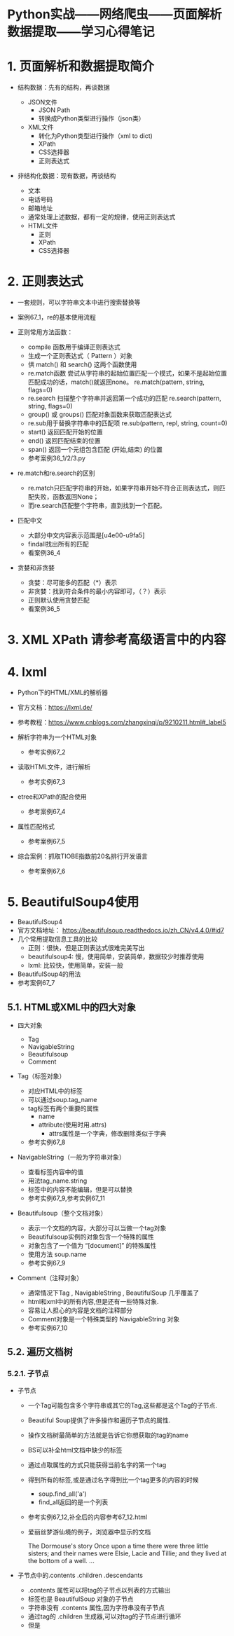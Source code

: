 # **Python实战——网络爬虫——页面解析数据提取——学习心得笔记**
  
# 1. 页面解析和数据提取简介
- 结构数据：先有的结构，再谈数据
    - JSON文件
        - JSON Path
        - 转换成Python类型进行操作（json类）
    - XML文件
        - 转化为Python类型进行操作（xml to dict)
        - XPath
        - CSS选择器
        - 正则表达式

- 非结构化数据：现有数据，再谈结构
    - 文本
    - 电话号码
    - 邮箱地址
    - 通常处理上述数据，都有一定的规律，使用正则表达式
    - HTML文件
        - 正则
        - XPath
        - CSS选择器
        
# 2. 正则表达式
- 一套规则，可以字符串文本中进行搜索替换等  
- 案例67_1，re的基本使用流程   
- 正则常用方法函数：

    - compile 函数用于编译正则表达式
    - 生成一个正则表达式（ Pattern ）对象
    - 供 match() 和 search() 这两个函数使用
    - re.match函数
        尝试从字符串的起始位置匹配一个模式，如果不是起始位置匹配成功的话，match()就返回none。
        re.match(pattern, string, flags=0)
    - re.search 扫描整个字符串并返回第一个成功的匹配
        re.search(pattern, string, flags=0)
    - group() 或 groups() 匹配对象函数来获取匹配表达式
    - re.sub用于替换字符串中的匹配项
        re.sub(pattern, repl, string, count=0)
    - start() 返回匹配开始的位置
    - end() 返回匹配结束的位置
    - span() 返回一个元组包含匹配 (开始,结束) 的位置 
    - 参考案例36_1/2/3.py
    
- re.match和re.search的区别  
    - re.match只匹配字符串的开始，如果字符串开始不符合正则表达式，则匹配失败，函数返回None；
    - 而re.search匹配整个字符串，直到找到一个匹配。 
    
- 匹配中文
    - 大部分中文内容表示范围是[u4e00-u9fa5]  
    - findall找出所有的匹配
    - 看案例36_4
    
- 贪婪和非贪婪
    - 贪婪：尽可能多的匹配（*）表示
    - 非贪婪：找到符合条件的最小内容即可，（？）表示
    - 正则默认使用贪婪匹配
    - 看案例36_5
    
# 3. XML XPath 请参考高级语言中的内容

# 4. lxml
- Python下的HTML/XML的解析器
- 官方文档：https://lxml.de/
- 参考教程：https://www.cnblogs.com/zhangxinqi/p/9210211.html#_label5

- 解析字符串为一个HTML对象
    - 参考实例67_2  
    
- 读取HTML文件，进行解析
    - 参考实例67_3  
    
- etree和XPath的配合使用
    - 参考案例67_4  
    
- 属性匹配格式
    - 参考案例67_5
    
- 综合案例：抓取TIOBE指数前20名排行开发语言
    - 参考案例67_6    
    
# 5. BeautifulSoup4使用
- BeautifulSoup4
- 官方文档地址：
    https://beautifulsoup.readthedocs.io/zh_CN/v4.4.0/#id7
- 几个常用提取信息工具的比较
    - 正则：很快，但是正则表达式很难完美写出
    - beautifulsoup4: 慢，使用简单，安装简单，数据较少时推荐使用
    - lxml: 比较快，使用简单，安装一般
- BeautifulSoup4的用法
- 参考案例67_7        

## 5.1. HTML或XML中的四大对象
- 四大对象
    - Tag
    - NavigableString
    - Beautifulsoup
    - Comment

- Tag（标签对象）
    - 对应HTML中的标签
    - 可以通过soup.tag_name
    - tag标签有两个重要的属性
        - name
        - attribute(使用时用.attrs)
            - attrs属性是一个字典，修改删除类似于字典
    - 参考实例67_8  
    
- NavigableString（一般为字符串对象）
    - 查看标签内容中的值    
    - 用法tag_name.string
    - 标签中的内容不能编辑，但是可以替换
    - 参考实例67_9,参考实例67_11 
    
- Beautifulsoup（整个文档对象）
    - 表示一个文档的内容，大部分可以当做一个tag对象
    - Beautifulsoup实例的对象包含一个特殊的属性
    - 对象包含了一个值为 “[document]” 的特殊属性 
    - 使用方法 soup.name
    - 参考实例67_9
    
- Comment（注释对象）
    - 通常情况下Tag , NavigableString , BeautifulSoup 几乎覆盖了
    - html和xml中的所有内容,但是还有一些特殊对象.
    - 容易让人担心的内容是文档的注释部分 
    - Comment对象是一个特殊类型的 NavigableString 对象  
    - 参考实例67_10
    
## 5.2. 遍历文档树

### 5.2.1. 子节点

- 子节点
    -  一个Tag可能包含多个字符串或其它的Tag,这些都是这个Tag的子节点.
    - Beautiful Soup提供了许多操作和遍历子节点的属性.  
    - 操作文档树最简单的方法就是告诉它你想获取的tag的name
    - BS可以补全html文档中缺少的标签
    - 通过点取属性的方式只能获得当前名字的第一个tag
    - 得到所有的<a>标签,或是通过名字得到比一个tag更多的内容的时候
        - soup.find_all('a')
        - find_all返回的是一个列表
    - 参考实例67_12,补全后的内容参考67_12.html
    - 爱丽丝梦游仙境的例子，浏览器中显示的文档
    
        The Dormouse's story
        Once upon a time there were three little sisters; 
        and their names were Elsie, Lacie and Tillie; 
        and they lived at the bottom of a well.
        ...

- 子节点中的.contents .children .descendants
    -  .contents 属性可以将tag的子节点以列表的方式输出
    - <html>标签也是 BeautifulSoup 对象的子节点
    - 字符串没有 .contents 属性,因为字符串没有子节点
    - 通过tag的 .children 生成器,可以对tag的子节点进行循环  
    - 但是<title>标签也包含一个子节点:字符串 “The Dormouse’s story”,
    - 这种情况下字符串 “The Dormouse’s story”也属于<head>标签的子孙节点.
    - .descendants 属性可以对所有tag的子孙节点进行递归循环 
    - 参考实例67_13
    
-  .string  .strings 和 stripped_strings
    - 如果tag只有一个 NavigableString 类型子节点,
    - 那么这个tag可以使用 .string 得到子节点
    - 如果一个tag仅有一个子节点,那么这个tag也可以使用 .string 方法,
    - 输出结果与当前唯一子节点的 .string 结果相同
    - 如果tag包含了多个子节点,tag就无法确定
    - .string 方法应该调用哪个子节点的内容,的输出结果是 None 
    - 参考案例67_14
    - 如果包含多个字符串,可以使用 .strings 来循环获取
    - 输出的字符串中可能包含了很多空格或空行,
    - 使用 .stripped_strings 可以去除多余空白内容
    - 参考案例67_15
  
### 5.2.2. 父节点，兄弟节点
- 通过 .parent 属性来获取某个元素的父节点.
    - 在例子“爱丽丝”的文档中,<head>标签是<title>标签的父节点
    - 文档title的字符串也有父节点:<title>标签
    - 文档的顶层节点比如<html>的父节点是 BeautifulSoup 对象
    - BeautifulSoup 对象的 .parent 是None
    - 参考实例67_16
    
- 通过元素的 .parents 属性可以递归得到元素的所有父辈节点   
    - 通过元素的 .parents 属性可以递归得到元素的所有父辈节点,
    - 使用了 .parents 方法遍历了<a>标签到根节点的所有节点
    - .prettify()可以查看兄弟节点
    - 参考实例67_17
    
## 5.3. 搜索文档树 

## 5.3.1. 过滤器 

- find_all()
- find_all() 方法将返回文档中符合条件的所有tag
- 过滤器
    - 过滤器可以被用在tag的name中,节点的属性中,字符串中或他们的混合中   
    - 传入字符串
        - soup.find_all('b')
    - 传入正则表达式
        - 找出所有以b开头的标签
        - soup.find_all(re.compile(r"^b"))
        - 找出所有名字中包含”t”的标签
        - soup.find_all(re.compile(r"t"))
    - 参考实例67_18
    
    - 传入列表参数,
    - Beautiful Soup会将与列表中任一元素匹配的内容返回.
    - 返回值也是一个列表
    - soup.find_all(["a", "b"])
    
    - 传入True,True 可以匹配任何值,
    - 下面代码查找到所有的tag,但是不会返回字符串节点
    - oup.find_all(True)
    - 参考实例67_19
    
- 方法
    - 没有合适的过滤器，可以定义一个方法   
    - 方法只接受一个元素参数,如果这个方法返回 True 
    - 表示当前元素匹配并且被找到,如果不是则反回 False
    - 参考实例67_20

## 5.3.2. find_all()的参数使用

- find_all()的参数使用
- find_all( name , attrs , recursive , string , **kwargs )   
    - name 参数
    - 可以查找所有名字为 name 的tag,字符串对象会被自动忽略掉
    
    - keyword 参数
    - 如果一个指定名字的参数不是搜索内置的参数名,
    - 搜索时会把该参数当作指定名字tag的属性来搜索,如果包含一个名字为 id 的参数,
    - Beautiful Soup会搜索每个tag的”id”属性
    
    - 有些tag属性在搜索不能使用,比如HTML5中的 data-* 属性
    - 但是可以通过 find_all() 方法的 attrs 参数
    - 定义一个字典参数来搜索包含特殊属性的tag
    
    - 参考实例67_21
    
## 5.3.3. CSS搜索
- 标识CSS类名的关键字 class 在Python中是保留字,
    - 使用 class 做参数会导致语法错误.从Beautiful Soup的4.1.1版本开始,
    - 可以通过 class_ 参数搜索有指定CSS类名的tag
- class_ 参数
    - 同样接受不同类型的 过滤器 ,字符串,正则表达式,方法或 True  
    - 参考实例67_22
- string 参数
    - 搜文档中的字符串内容.与 name 参数的可选值一样
    - soup.find_all(string="Elsie")
    - 和tag标签混合使用
    - soup.find_all("a", string="Elsie")
    
- 补充
- find_all() 几乎是Beautiful Soup中最常用的搜索方法
- 语法可以简写，以下写法等价
    
        soup.find_all("a")
        soup("a")
        
        soup.title.find_all(string=True)
        soup.title(string=True)
        
## 5.3.4. find()
- find( name , attrs , recursive , string , **kwargs )  
- 比如文档中只有一个<body>标签,那么使用 find_all() 方法
- 来查找<body>标签就不太合适, 
- 使用 find_all 方法并设置 limit=1 参数不如直接使用 find() 方法    
- 下面代码等价

        soup.find_all('title', limit=1)
        [<title>The Dormouse's story</title>]
        
        soup.find('title')
        <title>The Dormouse's story</title>
        
        - 唯一的区别是 find_all() 方法的返回结果是值包含一个元素的列表,
        - 而 find() 方法直接返回结果     
        
- find_parents( name , attrs , recursive , string , **kwargs )
- find_parent( name , attrs , recursive , string , **kwargs )              
- find_all() 和 find() 只搜索当前节点的所有子节点,孙子节点等.
- find_parents() 和 find_parent() 用来搜索当前节点的父辈节点,   

- find_all_next() 和 find_next()
- find_all_previous() 和 find_previous()

## 5.4. 修改文档树
- 修改方法类似python中的赋值
- 语法如下
    soup = BeautifulSoup('<b class="boldest">Extremely bold</b>')
    tag = soup.b
    
    tag.name = "blockquote"
    tag['class'] = 'verybold'
    tag['id'] = 1
    tag
    # <blockquote class="verybold" id="1">Extremely bold</blockquote>

## 5.5. 格式化输出
- prettify() 方法将Beautiful Soup的文档树格式化后以Unicode编码输出,
- 每个XML/HTML标签都独占一行
- 如下示例
        markup = '<a href="http://example.com/">I linked to <i>example.com</i></a>'
        soup = BeautifulSoup(markup)
        soup.prettify()  
        print(soup.prettify())
        
        # <html>
        #  <head>
        #  </head>
        #  <body>
        #   <a href="http://example.com/">
        #    I linked to
        #    <i>
        #     example.com
        #    </i>
        #   </a>
        #  </body>
        # </html> 
        
       
## 5.6. 解析器的区别
- 主要的解析器,以及它们的优缺点
    
    markup = '<a href="http://example.com/">I linked to <i>example.com</i></a>'
    soup = BeautifulSoup(markup, "指定的解析器")
        
    Python标准库	BeautifulSoup(markup, "html.parser")	  推荐使用*****
    Python的内置标准库
    执行速度适中
    文档容错能力强
    Python 2.7.3 or 3.2.2)前 的版本中文档容错能力差          推荐使用*****

    lxml HTML 解析器	BeautifulSoup(markup, "lxml")	
    速度快
    文档容错能力强
    需要安装C语言库
    lxml XML 解析器	
    BeautifulSoup(markup, ["lxml-xml"])

    BeautifulSoup(markup, "xml")
    速度快
    唯一支持XML的解析器
    需要安装C语言库

    html5lib	BeautifulSoup(markup, "html5lib")	
    最好的容错性
    以浏览器的方式解析文档
    生成HTML5格式的文档
    速度慢
    不依赖外部扩展
    
## 5.7. 编码
- 任何HTML或XML文档都有自己的编码方式,比如ASCII 或 UTF-8,
- 但是使用Beautiful Soup解析后,文档都被转换成了Unicode
- 文档使用的时候是Unicode   
- 编码自动检测_ 功能大部分时候都能猜对编码格式,但有时候也会出错.
- 有时候即使猜测正确,也是在逐个字节的遍历整个文档后才猜对的,这样很慢.
- 如果预先知道文档编码,可以设置编码参数来减少自动检查编码出错的概率
- 并且提高文档解析速度
- 语法，指定原始HTML的文档编码，防止出错
    soup = BeautifulSoup(markup, from_encoding="iso-8859-8")
    
- 通过Beautiful Soup输出文档时,不管输入文档是什么编码方式,
- 输出时候编码自动转换为UTF-8编码

- 编码知识：
    - ASCII Unicode UTF-8 之间的关系（简单明了）
    - https://blog.csdn.net/u011318077/article/details/100086698

## 5.8. 补充知识
- 复制Beautiful Soup对象
- copy.copy() 方法可以复制任意 Tag 或 NavigableString 对象
        import copy
        p_copy = copy.copy(soup.p)
        print p_copy
        # <p>I want <b>pizza</b> and more <b>pizza</b>!</p>
    
            
     
        
    

               
